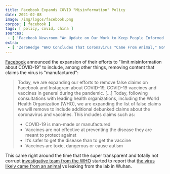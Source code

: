 ```yaml
---
title: Facebook Expands COVID "Misinformation" Policy
date: 2021-02-08
image: /img/logos/facebook.png
corpos: [ facebook ]
tags: [ policy, covid, china ]
sources:
 - [ 'Facebook Newsroom "An Update on Our Work to Keep People Informed and Limit Misinformation About COVID-19" (Update on February 8, 2021 at 10:00AM PT)', 'https://archive.is/DQC5w' ]
extra:
 - [ 'ZeroHedge "WHO Concludes That Coronavirus "Came From Animal," Not Wuhan Lab" by Tyler Durden (9 Feb 2021)', 'https://archive.is/HZRc3' ]
---
```


[Facebook](/facebook/) announced the expansion of their efforts to "limit
misinformation about COVID-19" to include, among other things, removing content
that claims the virus is "manufactured":

> Today, we are expanding our efforts to remove false claims on Facebook and
> Instagram about COVID-19, COVID-19 vaccines and vaccines in general during
> the pandemic. [...] Today, following consultations with leading health
> organizations, including the World Health Organization (WHO), we are
> expanding the list of false claims we will remove to include additional
> debunked claims about the coronavirus and vaccines. This includes claims such
> as: 
>
> * COVID-19 is man-made or manufactured
> * Vaccines are not effective at preventing the disease they are meant to
>   protect against
> * It’s safer to get the disease than to get the vaccine
> * Vaccines are toxic, dangerous or cause autism

This came right around the time that the super transparent and totally not
corrupt [investigative team from the WHO](https://archive.is/z1vPU) started to
report that [the virus likely came from an animal](https://archive.is/j60JM) vs
leaking from the lab in Wuhan.
